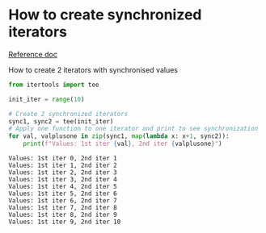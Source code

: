# How to create synchronized iterators

[Reference doc](https://docs.python.org/fr/3/library/itertools.html)

How to create 2 iterators with synchronised values


```python
from itertools import tee

init_iter = range(10)

# Create 2 synchronized iterators
sync1, sync2 = tee(init_iter)
# Apply one function to one iterator and print to see synchronization
for val, valplusone in zip(sync1, map(lambda x: x+1, sync2)):
    print(f"Values: 1st iter {val}, 2nd iter {valplusone}")

```

    Values: 1st iter 0, 2nd iter 1
    Values: 1st iter 1, 2nd iter 2
    Values: 1st iter 2, 2nd iter 3
    Values: 1st iter 3, 2nd iter 4
    Values: 1st iter 4, 2nd iter 5
    Values: 1st iter 5, 2nd iter 6
    Values: 1st iter 6, 2nd iter 7
    Values: 1st iter 7, 2nd iter 8
    Values: 1st iter 8, 2nd iter 9
    Values: 1st iter 9, 2nd iter 10


